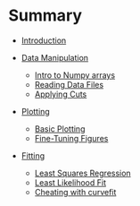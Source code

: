 # Summary
- [Introduction](./introduction.md)

- [Data Manipulation](./data_manipulation/README.md)
  - [Intro to Numpy arrays]()
  - [Reading Data Files]()
  - [Applying Cuts]()


- [Plotting](./plotting/README.md)
  - [Basic Plotting](./plotting/basic_plotting.md)
  - [Fine-Tuning Figures](./plotting/fine_tuning_figures.md)

- [Fitting](./fitting/README.md)
  - [Least Squares Regression]()
  - [Least Likelihood Fit]()
  - [Cheating with curvefit]()
